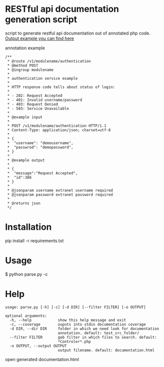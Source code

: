 RESTful api documentation generation script
===================

script to generate restful api documentation out of annotated php code. [Output example you can find here](http://htmlpreview.github.io/?https://raw.github.com/dzhibas/rest-api-doc/master/documentation.html)

annotation example

    /**
     * @route /v1/modulename/authentication
     * @method POST
     * @ingroup modulename
     *
     * authentication service example
     *
     * HTTP response code tells about status of login:
     *
     * - 202: Request Accepted
     * - 401: Invalid username/password
     * - 403: Request Denied
     * - 503: Service Unavailable
     *
     * @example input
     *
     * POST /v1/modulename/authentication HTTP/1.1
     * Content-Type: application/json; charset=utf-8
     *
     * {
     *  "username": "demousername",
     *  "passwrod": "demopassword",
     * }
     *
     * @example output
     *
     * {
     *  "message":"Request Accepted",
     *  "id":386
     * }
     *
     * @jsonparam username extranet username required
     * @jsonparam password extranet password required
     *
     * @returns json
     */

Installation
==
pip install -r requirements.txt

Usage
==
$ python parse.py -c

Help
==
    usage: parse.py [-h] [-c] [-d DIR] [--filter FILTER] [-o OUTPUT]

    optional arguments:
      -h, --help            show this help message and exit
      -c, --coverage        ouputs into stdin documentation coverage
      -d DIR, --dir DIR     folder in which we need look for documentation
                            annotation. default: test_src_folder/
      --filter FILTER       gob filter in which files to search. default:
                            *Controler*.php
      -o OUTPUT, --output OUTPUT
                            output filename. default: documentation.html

open generated documentation.html
